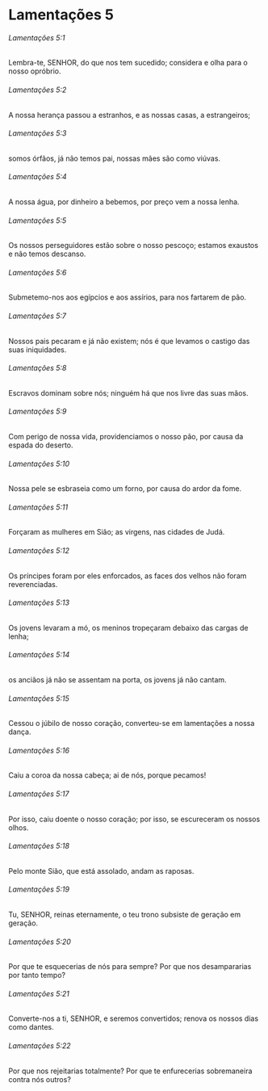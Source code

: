 # Lamentações 5

###### Lamentações 5:1

Lembra-te, SENHOR, do que nos tem sucedido; considera e olha para o nosso opróbrio.

###### Lamentações 5:2

A nossa herança passou a estranhos, e as nossas casas, a estrangeiros;

###### Lamentações 5:3

somos órfãos, já não temos pai, nossas mães são como viúvas.

###### Lamentações 5:4

A nossa água, por dinheiro a bebemos, por preço vem a nossa lenha.

###### Lamentações 5:5

Os nossos perseguidores estão sobre o nosso pescoço; estamos exaustos e não temos descanso.

###### Lamentações 5:6

Submetemo-nos aos egípcios e aos assírios, para nos fartarem de pão.

###### Lamentações 5:7

Nossos pais pecaram e já não existem; nós é que levamos o castigo das suas iniquidades.

###### Lamentações 5:8

Escravos dominam sobre nós; ninguém há que nos livre das suas mãos.

###### Lamentações 5:9

Com perigo de nossa vida, providenciamos o nosso pão, por causa da espada do deserto.

###### Lamentações 5:10

Nossa pele se esbraseia como um forno, por causa do ardor da fome.

###### Lamentações 5:11

Forçaram as mulheres em Sião; as virgens, nas cidades de Judá.

###### Lamentações 5:12

Os príncipes foram por eles enforcados, as faces dos velhos não foram reverenciadas.

###### Lamentações 5:13

Os jovens levaram a mó, os meninos tropeçaram debaixo das cargas de lenha;

###### Lamentações 5:14

os anciãos já não se assentam na porta, os jovens já não cantam.

###### Lamentações 5:15

Cessou o júbilo de nosso coração, converteu-se em lamentações a nossa dança.

###### Lamentações 5:16

Caiu a coroa da nossa cabeça; ai de nós, porque pecamos!

###### Lamentações 5:17

Por isso, caiu doente o nosso coração; por isso, se escureceram os nossos olhos.

###### Lamentações 5:18

Pelo monte Sião, que está assolado, andam as raposas.

###### Lamentações 5:19

Tu, SENHOR, reinas eternamente, o teu trono subsiste de geração em geração.

###### Lamentações 5:20

Por que te esquecerias de nós para sempre? Por que nos desampararias por tanto tempo?

###### Lamentações 5:21

Converte-nos a ti, SENHOR, e seremos convertidos; renova os nossos dias como dantes.

###### Lamentações 5:22

Por que nos rejeitarias totalmente? Por que te enfurecerias sobremaneira contra nós outros?

